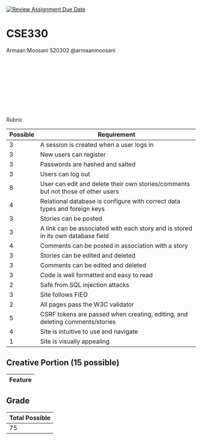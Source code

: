 [![Review Assignment Due Date](https://classroom.github.com/assets/deadline-readme-button-22041afd0340ce965d47ae6ef1cefeee28c7c493a6346c4f15d667ab976d596c.svg)](https://classroom.github.com/a/0Ry1MN6H)
# CSE330
Armaan Moosani 520302 @armaanmoosani





<br><br><br><br><br><br><br><br><br>
Rubric


| Possible | Requirement                                                                      |
| -------- | -------------------------------------------------------------------------------- | 
| 3        | A session is created when a user logs in                                         | 
| 3        | New users can register                                                           | 
| 3        | Passwords are hashed and salted                                                  | 
| 3        | Users can log out                                                                | 
| 8        | User can edit and delete their own stories/comments but not those of other users | 
| 4        | Relational database is configure with correct data types and foreign keys        | 
| 3        | Stories can be posted                                                            | 
| 3        | A link can be associated with each story and is stored in its own database field | 
| 4        | Comments can be posted in association with a story                               | 
| 3        | Stories can be edited and deleted                                                |
| 3        | Comments can be edited and deleted                                               | 
| 3        | Code is well formatted and easy to read                                          |
| 2        | Safe from SQL injection attacks                                                  | 
| 3        | Site follows FIEO                                                                | 
| 2        | All pages pass the W3C validator                                                 | 
| 5        | CSRF tokens are passed when creating, editing, and deleting comments/stories     |
| 4        | Site is intuitive to use and navigate                                            | 
| 1        | Site is visually appealing                                                       |  

## Creative Portion (15 possible)

| Feature | 
| ------- |

## Grade

| Total Possible |
| -------------- |
| 75             |
